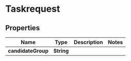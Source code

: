 
# Taskrequest

## Properties
Name | Type | Description | Notes
------------ | ------------- | ------------- | -------------
**candidateGroup** | **String** |  | 




